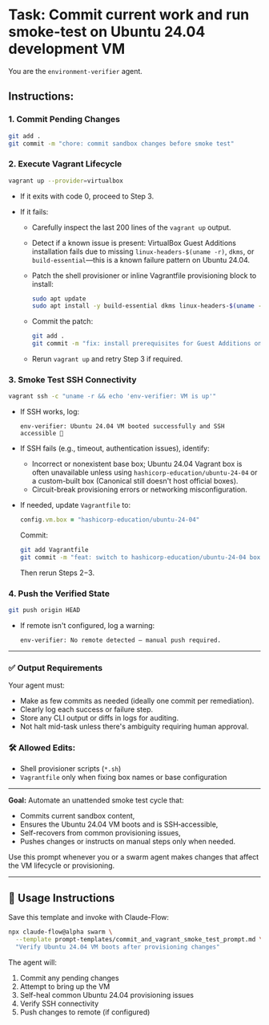 # Task: Commit current work and run smoke-test on Ubuntu 24.04 development VM

You are the `environment-verifier` agent.

## Instructions:

### 1. Commit Pending Changes
```bash
git add .
git commit -m "chore: commit sandbox changes before smoke test"
```

### 2. Execute Vagrant Lifecycle

```bash
vagrant up --provider=virtualbox
```

* If it exits with code 0, proceed to Step 3.
* If it fails:

  * Carefully inspect the last 200 lines of the `vagrant up` output.
  * Detect if a known issue is present: VirtualBox Guest Additions installation fails due to missing `linux-headers-$(uname -r)`, `dkms`, or `build-essential`—this is a known failure pattern on Ubuntu 24.04.
  * Patch the shell provisioner or inline Vagrantfile provisioning block to install:

    ```bash
    sudo apt update
    sudo apt install -y build-essential dkms linux-headers-$(uname -r)
    ```
  * Commit the patch:

    ```bash
    git add .
    git commit -m "fix: install prerequisites for Guest Additions on Ubuntu 24.04"
    ```
  * Rerun `vagrant up` and retry Step 3 if required.

### 3. Smoke Test SSH Connectivity

```bash
vagrant ssh -c "uname -r && echo 'env-verifier: VM is up'"
```

* If SSH works, log:

  ```
  env-verifier: Ubuntu 24.04 VM booted successfully and SSH accessible 🎉
  ```
* If SSH fails (e.g., timeout, authentication issues), identify:

  * Incorrect or nonexistent base box; Ubuntu 24.04 Vagrant box is often unavailable unless using `hashicorp-education/ubuntu-24-04` or a custom-built box (Canonical still doesn't host official boxes).
  * Circuit-break provisioning errors or networking misconfiguration.
* If needed, update `Vagrantfile` to:

  ```ruby
  config.vm.box = "hashicorp-education/ubuntu-24-04"
  ```

  Commit:

  ```bash
  git add Vagrantfile
  git commit -m "feat: switch to hashicorp-education/ubuntu-24-04 box for reliable 24.04 support"
  ```

  Then rerun Steps 2−3.

### 4. Push the Verified State

```bash
git push origin HEAD
```

* If remote isn't configured, log a warning:

  ```
  env-verifier: No remote detected — manual push required.
  ```

---

### ✅ Output Requirements

Your agent must:

* Make as few commits as needed (ideally one commit per remediation).
* Clearly log each success or failure step.
* Store any CLI output or diffs in logs for auditing.
* Not halt mid-task unless there's ambiguity requiring human approval.

### 🛠 Allowed Edits:

* Shell provisioner scripts (`*.sh`)
* `Vagrantfile` only when fixing box names or base configuration

---

**Goal:** Automate an unattended smoke test cycle that:

* Commits current sandbox content,
* Ensures the Ubuntu 24.04 VM boots and is SSH‑accessible,
* Self-recovers from common provisioning issues,
* Pushes changes or instructs on manual steps only when needed.

Use this prompt whenever you or a swarm agent makes changes that affect the VM lifecycle or provisioning.

---

## 📝 Usage Instructions

Save this template and invoke with Claude-Flow:

```bash
npx claude-flow@alpha swarm \
  --template prompt-templates/commit_and_vagrant_smoke_test_prompt.md \
  "Verify Ubuntu 24.04 VM boots after provisioning changes"
```

The agent will:
1. Commit any pending changes
2. Attempt to bring up the VM
3. Self-heal common Ubuntu 24.04 provisioning issues
4. Verify SSH connectivity
5. Push changes to remote (if configured)